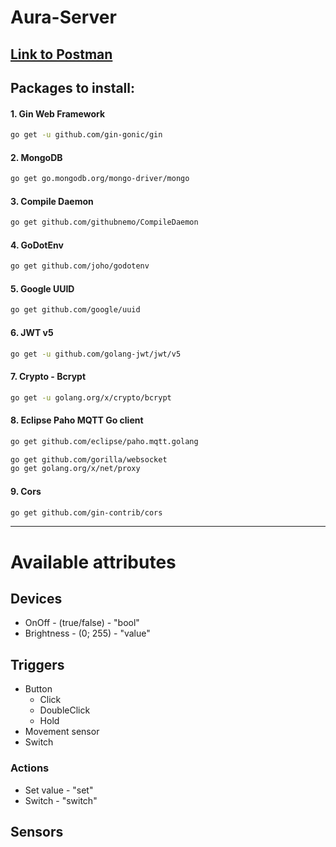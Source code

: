 # Aura-Server

## [Link to Postman](https://www.postman.com/wiaderek/workspace/aurahub)

## Packages to install:

#### 1. Gin Web Framework

```bash
go get -u github.com/gin-gonic/gin
```

#### 2. MongoDB

```bash
go get go.mongodb.org/mongo-driver/mongo
```

#### 3. Compile Daemon

```bash
go get github.com/githubnemo/CompileDaemon
```

#### 4. GoDotEnv

```bash
go get github.com/joho/godotenv
```

#### 5. Google UUID

```bash
go get github.com/google/uuid
```

#### 6. JWT v5

```bash
go get -u github.com/golang-jwt/jwt/v5
```

#### 7. Crypto - Bcrypt

```bash
go get -u golang.org/x/crypto/bcrypt
```

#### 8. Eclipse Paho MQTT Go client

```bash
go get github.com/eclipse/paho.mqtt.golang

go get github.com/gorilla/websocket
go get golang.org/x/net/proxy
```

#### 9. Cors

```bash
go get github.com/gin-contrib/cors
```

---

# Available attributes

## Devices

- OnOff - (true/false) - "bool"
- Brightness - (0; 255) - "value"

## Triggers

- Button
  - Click
  - DoubleClick
  - Hold
- Movement sensor
- Switch

### Actions

- Set value - "set"
- Switch - "switch"

## Sensors
